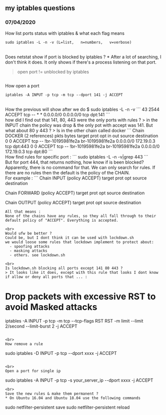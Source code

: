 

## my iptables questions  

### 07/04/2020

How list ports status with iptables & what each flag means 
```
sudo iptables -L -n -v (L=list,   n=numbers,   v=verbose)
```

<br>
Does netstat show if port is blocked by iptables ?
* After a lot of searching, I don't think it does. It only shows if there's a process listening on that port.


> open port != unblocked by iptables

```
```
How open a port
```
iptables -A INPUT -p tcp -m tcp --dport 141 -j ACCEPT
```

<br>
How the previous will show after we do $ sudo iptables -L -n -v
```
43  2544 ACCEPT     tcp  --  *      *       0.0.0.0/0            0.0.0.0/0            tcp dpt:141
```

<br>
how did I find out that 141, 80, 443 were the only ports with rules ?
> in the INPUT chain the policy was drop & the only pot with accept was 141.
But what about 80 y 443 ?
> Is in the other chain called docker
```
Chain DOCKER (2 references)
 pkts bytes target     prot opt in     out     source               destination         
    0     0 ACCEPT     tcp  --  !br-10195981fe2a br-10195981fe2a  0.0.0.0/0            172.19.0.3           tcp dpt:443
    0     0 ACCEPT     tcp  --  !br-10195981fe2a br-10195981fe2a  0.0.0.0/0            172.19.0.3           tcp dpt:80
```

<br>
How find rules for specific port :
```
sudo iptables -L -n -v|grep 443
```

<br>
But for port 444, that returns nothing, how know if is been blocked?
Apparently, there is no command for that. We can only search for rules. If there are no rules then the default is the policy of the CHAIN. 
<br>
For example :
```
Chain INPUT (policy ACCEPT)
target     prot opt source               destination

Chain FORWARD (policy ACCEPT)
target     prot opt source               destination

Chain OUTPUT (policy ACCEPT)
target     prot opt source               destination 
```
All that means : 
None of the chains have any rules, so they all fall through to their default policy of "ACCEPT". Everything is accepted.

<br>
Would ufw be better ?
Could be, but I dont think it can be used with lockdown.sh
we would loose some rules that lockdown implement to protect about:
  - spoofing attacks
  - masking attacks
  - others. see lockdown.sh

<br>
Is lockdown.sh blocking all ports except 141 80 443 ?
> It looks like it does, except with this rule that looks I dont know if allow or deny all ports that ... :
```
# Drop packets with excessive RST to avoid Masked attacks
iptables -A INPUT -p tcp -m tcp --tcp-flags RST RST -m limit --limit 2/second --limit-burst 2 -j ACCEPT
```

<br>
How remove a rule
```
sudo iptables -D INPUT -p tcp --dport xxxx -j ACCEPT
```

<br>
Open a port for single ip
```
sudo iptables -A INPUT -p tcp -s your_server_ip --dport xxxx -j ACCEPT
```
<br>
Save the new rules & make them permanent ?
* On Ubuntu 16.04 and Ubuntu 18.04 use the following commands
```
sudo netfilter-persistent save
sudo netfilter-persistent reload
```

